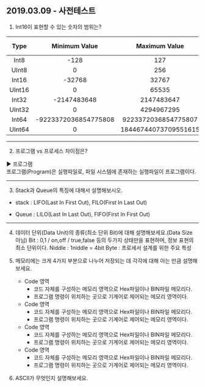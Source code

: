 ## 2019.03.09 - 사전테스트

1. Int16이 표현할 수 있는 숫자의 범위는?

| Type | Minimum Value | Maximum Value | Storage size
| :---: | :---: | :---: | :---: |
| Int8 | -128 | 127 | 1 |
| UInt8 | 0 | 256 | 1 |
| Int16 | -32768 | 32767 | 2 |
| UInt16 | 0 | 65535 | 2 |
| Int32 | -2147483648 | 2147483647 | 4 |
| UInt32 | 0 | 4294967295 | 4 |
| Int64 | -9223372036854775808 | 9223372036854775807 | 8 |
| UInt64 | 0 | 18446744073709551615 | 8 |

---

2. 프로그램 vs 프로세스 차이점은?

▶︎ 프로그램<br>
프로그램(Program)은 실행파일로, 파일 시스템에 존재하는 실행파일이 프로그램이다.

---

3. Stack과 Queue의 특징에 대해서 설명해보시오.

- stack : LIFO(Last In First Out), FILO(First In Last Out)

- Queue : LILO(Last In Last Out), FIFO(First In First Out)

---

4. 데이터 단위(Data Unit)의 종류(최소 단위 Bit)에 대해 설명해보세요.(Data Size 아님)
Bit : 0,1 / on,off / true,false 등의 두가지 상태만을 표현하며, 정보 표현의 최소 단위이다.
Niddle : 1niddle = 4bit
Byte : 프로세서 설계를 위한 주요 특성
    

5. 메모리에는 크게 4가지 부분으로 나누어 저장되는 데 각각에 대해 아는 만큼 설명해보세요.

    - Code 영역
        - 코드 자체를 구성하는 메모리 영역으로 Hex파일이나 BIN파일 메모리다.
        - 프로그램 명령이 위치하는 곳으로 기계어로 제어되는 메모리 영역이다.
    - Code 영역
        - 코드 자체를 구성하는 메모리 영역으로 Hex파일이나 BIN파일 메모리다.
        - 프로그램 명령이 위치하는 곳으로 기계어로 제어되는 메모리 영역이다.
    - Code 영역
        - 코드 자체를 구성하는 메모리 영역으로 Hex파일이나 BIN파일 메모리다.
        - 프로그램 명령이 위치하는 곳으로 기계어로 제어되는 메모리 영역이다.
    - Code 영역
        - 코드 자체를 구성하는 메모리 영역으로 Hex파일이나 BIN파일 메모리다.
        - 프로그램 명령이 위치하는 곳으로 기계어로 제어되는 메모리 영역이다.

6. ASCII가 무엇인지 설명해보세요.
